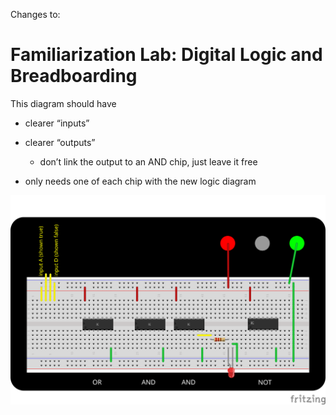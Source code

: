 Changes to:

# Familiarization Lab: Digital Logic and Breadboarding



This diagram should have

- clearer “inputs”

- clearer “outputs”

  - don’t link the output to an AND chip, just leave it free

- only needs one of each chip with the new logic diagram

  

![breadboard](sources/familiarization_bb.svg)

